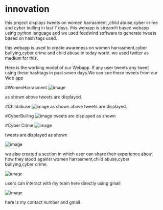 # innovation


this project displays tweets on women harrasment ,child abuse,cyber crime and cyber bulling in last 7 days.
this webapp is streamlit based webapp using python language and we used feedwind software to generate tweets based on hash tags used.

this webapp is used to create awareness on women harrasment,cyber bullying,cyber crime and child abuse in today world.
we used twitter as medium for this.

Here is the working model of our Webapp.
If any user tweets any tweet using these hashtags in past seven days.We can see those tweets from our Web app

#WomenHarrasment
![image](https://user-images.githubusercontent.com/92135998/176702310-214cd0c7-990f-431d-9571-88c3f9b71b6c.png)

as shown above tweets are displayed.


#Childabuse
![image](https://user-images.githubusercontent.com/92135998/176702486-4f21d0bc-4006-47af-bd15-6e1edfadd85c.png)
as shown above tweets are displayed.

#CyberBulling
![image](https://user-images.githubusercontent.com/92135998/176702641-87f95596-8bee-47c8-9487-5a2d68be589a.png)
tweets are displayed as shown



#Cyber Crime
![image](https://user-images.githubusercontent.com/92135998/176702900-3035b3e2-1566-4ed4-b8d3-8b9e6f044515.png)

tweets are displayed as shown

![image](https://user-images.githubusercontent.com/92135998/176703060-a681eb71-e77e-479a-aa75-2f917c65a4b0.png)

we also created a section in which user can share their experience about how they stood against women harrasment,child abuse,cyber bullying,cyber crime.

![image](https://user-images.githubusercontent.com/92135998/176703309-8078dfaa-5989-48b7-967e-32481d4d5bef.png)

users can interact with my team here directly using gmail

![image](https://user-images.githubusercontent.com/92135998/176703607-46b1c6ca-f74c-4061-be0b-0fa4b14de2e0.png)

here is my contact number and gmail .
